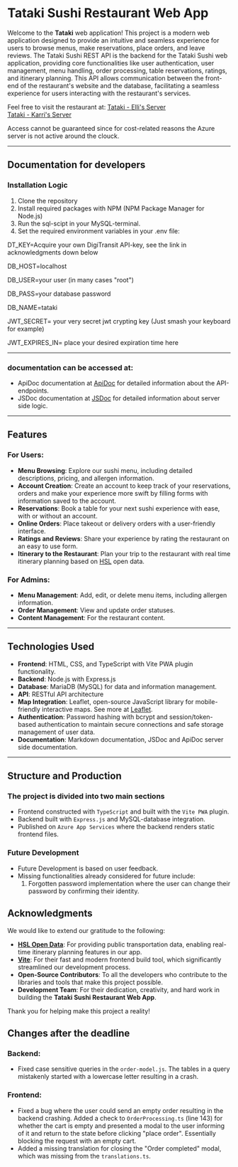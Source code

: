 # Tataki Sushi Restaurant Web App

Welcome to the **Tataki** web application! This project is a modern web application designed to provide an intuitive and seamless experience for users to browse menus, make reservations, place orders, and leave reviews. The Tataki Sushi REST API is the backend for the Tataki Sushi web application, providing core functionalities like user authentication, user management, menu handling, order processing, table reservations, ratings, and itinerary planning. This API allows communication between the front-end of the restaurant's website and the database, facilitating a seamless experience for users interacting with the restaurant's services.

Feel free to visit the restaurant at: 
[Tataki - Elli's Server](https://ucad-server-https.northeurope.cloudapp.azure.com/) <br>
[Tataki - Karri's Server](https://ucad-server-ktp.northeurope.cloudapp.azure.com/)

Access cannot be guaranteed since for cost-related reasons the Azure server is not active around the clouck.

---

## Documentation for developers

### Installation Logic
1. Clone the repository
2. Install required packages with NPM (NPM Package Manager for Node.js)
3. Run the sql-scipt in your MySQL-terminal.
4. Set the required environment variables in your .env file:

DT_KEY=Acquire your own DigiTransit API-key, see the link in acknowledgments down below  

DB_HOST=localhost  

DB_USER=your user (in many cases "root")  

DB_PASS=your database password  

DB_NAME=tataki  

JWT_SECRET= your very secret jwt crypting key (Just smash your keyboard for example)  

JWT_EXPIRES_IN= place your desired expiration time here  

---

### documentation can be accessed at:
- ApiDoc documentation at [ApiDoc](https://users.metropolia.fi/~karripar/js-exercises/tataki-docs/apidocs/) for detailed information about the API-endpoints.
- JSDoc documentation at [JSDoc](https://users.metropolia.fi/~karripar/js-exercises/tataki-docs/jsdocs/) for detailed information about server side logic.

---

## Features

### For Users:
- **Menu Browsing**: Explore our sushi menu, including detailed descriptions, pricing, and allergen information.
- **Account Creation**: Create an account to keep track of your reservations, orders and make your experience more swift by filling forms with information saved to the account.
- **Reservations**: Book a table for your next sushi experience with ease, with or without an account.
- **Online Orders**: Place takeout or delivery orders with a user-friendly interface.
- **Ratings and Reviews**: Share your experience by rating the restaurant on an easy to use form.
- **Itinerary to the Restaurant**: Plan your trip to the restaurant with real time itinerary planning based on [HSL](https://www.hsl.fi/avoindata) open data.

### For Admins:
- **Menu Management**: Add, edit, or delete menu items, including allergen information.
- **Order Management**: View and update order statuses.
- **Content Management**: For the restaurant content.

---

## Technologies Used
- **Frontend**: HTML, CSS, and TypeScript with Vite PWA plugin functionality.
- **Backend**: Node.js with Express.js
- **Database**: MariaDB (MySQL) for data and information management. 
- **API**: RESTful API architecture
- **Map Integration**: Leaflet, open-source JavaScript library for mobile-friendly interactive maps. See more at [Leaflet](https://leafletjs.com).
- **Authentication**: Password hashing with bcrypt and session/token-based authentication to maintain secure connections and safe storage management of user data.
- **Documentation**: Markdown documentation, JSDoc and ApiDoc server side documentation.

---

## Structure and Production

### The project is divided into two main sections
- Frontend constructed with `TypeScript` and built with the `Vite PWA` plugin.
- Backend built with `Express.js` and MySQL-database integration.
- Published on `Azure App Services` where the backend renders static frontend files.


### Future Development
- Future Development is based on user feedback.
- Missing functionalities already considered for future include:
    1. Forgotten password implementation where the user can change their password by confirming their identity.


## Acknowledgments

We would like to extend our gratitude to the following:

- **[HSL Open Data](https://www.hsl.fi/avoindata)**: For providing public transportation data, enabling real-time itinerary planning features in our app.
- **[Vite](https://vite-pwa-org.netlify.app/)**: For their fast and modern frontend build tool, which significantly streamlined our development process.
- **Open-Source Contributors**: To all the developers who contribute to the libraries and tools that make this project possible.
- **Development Team**: For their dedication, creativity, and hard work in building the **Tataki Sushi Restaurant Web App**.

Thank you for helping make this project a reality!

## Changes after the deadline

### Backend:
- Fixed case sensitive queries in the `order-model.js`. The tables in a query mistakenly started with a lowercase letter resulting in a crash.

### Frontend:
- Fixed a bug where the user could send an empty order resulting in the backend crashing. Added a check to `OrderProcessing.ts` (line 143) for whether the cart is empty and presented a modal to the user informing of it and return to the state before clicking "place order". Essentially blocking the request with an empty cart.
- Added a missing translation for closing the "Order completed" modal, which was missing from the `translations.ts`.

